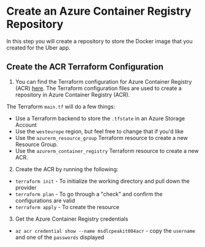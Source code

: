 # Create an Azure Container Registry Repository

In this step you will create a repository to store the Docker image that you created for the Uber app.

## Create the ACR Terraform Configuration

1. You can find the Terraform configuration for Azure Container Registry (ACR) [here](https://github.com/cyscale/m-sdlc-PeakIT-004/tree/main/Terraform-AZURE-Services-Creation/ACR). The Terraform configuration files are used to create a repository in Azure Container Registry (ACR). 

The Terraform `main.tf` will do a few things:
- Use a Terraform backend to store the `.tfstate` in an Azure Storage Account
- Use the `westeurope` region, but feel free to change that if you'd like
- Use the `azurerm_resource_group` Terraform resource to create a new Resource Group. 
- Use the `azurerm_container_registry` Terraform resource to create a new ACR. 

2. Create the ACR by running the following:
- `terraform init` - To initialize the working directory and pull down the provider
- `terraform plan` - To go through a "check" and confirm the configurations are valid
- `terraform apply` - To create the resource

3. Get the Azure Container Registry credentials
- `az acr credential show --name msdlcpeakit004acr` - copy the `username` and one of the `passwords` displayed